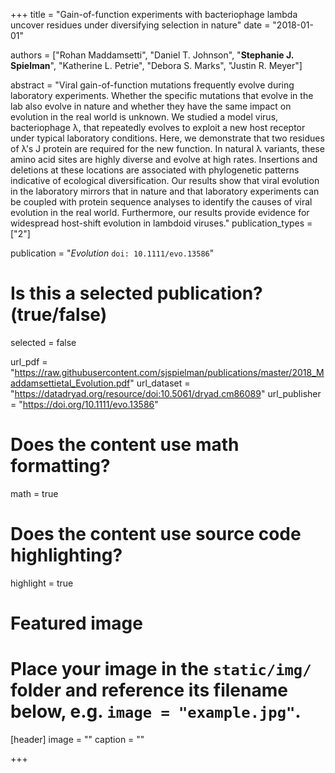 +++
title = "Gain-of-function experiments with bacteriophage lambda uncover residues under diversifying selection in nature"
date = "2018-01-01"

authors = ["Rohan Maddamsetti", "Daniel T. Johnson", "**Stephanie J. Spielman**", "Katherine L. Petrie", "Debora S. Marks", "Justin R. Meyer"]

abstract = "Viral gain-of-function mutations frequently evolve during laboratory experiments. Whether the specific mutations that evolve in the lab also evolve in nature and whether they have the same impact on evolution in the real world is unknown. We studied a model virus, bacteriophage λ, that repeatedly evolves to exploit a new host receptor under typical laboratory conditions. Here, we demonstrate that two residues of λ’s J protein are required for the new function. In natural λ variants, these amino acid sites are highly diverse and evolve at high rates. Insertions and deletions at these locations are associated with phylogenetic patterns indicative of ecological diversification. Our results show that viral evolution in the laboratory mirrors that in nature and that laboratory experiments can be coupled with protein sequence analyses to identify the causes of viral evolution in the real world. Furthermore, our results provide evidence for widespread host-shift evolution in lambdoid viruses."
publication_types = ["2"]

publication = "*Evolution* `doi: 10.1111/evo.13586`"

# Is this a selected publication? (true/false)
selected = false

url_pdf = "https://raw.githubusercontent.com/sjspielman/publications/master/2018_Maddamsettietal_Evolution.pdf"
url_dataset = "https://datadryad.org/resource/doi:10.5061/dryad.cm86089"
url_publisher = "https://doi.org/10.1111/evo.13586"
# Does the content use math formatting?
math = true

# Does the content use source code highlighting?
highlight = true

# Featured image
# Place your image in the `static/img/` folder and reference its filename below, e.g. `image = "example.jpg"`.
[header]
image = ""
caption = ""

+++

<!-- More detail can easily be written here using *Markdown* and $\rm \LaTeX$ math code. -->
